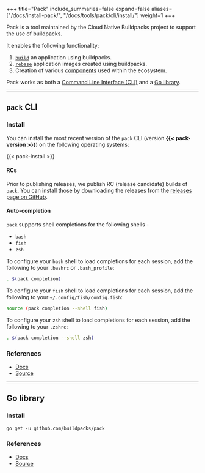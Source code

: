 +++
title="Pack"
include_summaries=false
expand=false
aliases=["/docs/install-pack/", "/docs/tools/pack/cli/install/"]
weight=1
+++

Pack is a tool maintained by the Cloud Native Buildpacks project to support the use of buildpacks. 
<!--more-->

It enables the following functionality:

1. [`build`][build] an application using buildpacks.
1. [`rebase`][rebase] application images created using buildpacks.
1. Creation of various [components][components] used within the ecosystem.

Pack works as both a [Command Line Interface (CLI)](#pack-cli) and a [Go library](#go-library).

---

## `pack` CLI

### Install

You can install the most recent version of the `pack` CLI (version **{{< pack-version >}}**) on the following operating systems:

{{< pack-install >}}

#### RCs
Prior to publishing releases, we publish RC (release candidate) builds of `pack`. You can install those by downloading the releases from the [releases page on GitHub][github-releases].

#### Auto-completion

`pack` supports shell completions for the following shells -

* `bash`
* `fish`
* `zsh`

To configure your `bash` shell to load completions for each session, add the following to your `.bashrc` or `.bash_profile`:

```bash
. $(pack completion)
```

To configure your `fish` shell to load completions for each session, add the following to your `~/.config/fish/config.fish`:

```bash
source (pack completion --shell fish)
```

To configure your `zsh` shell to load completions for each session, add the following to your `.zshrc`:

```bash
. $(pack completion --shell zsh)
```

### References

- [Docs](/docs/for-platform-operators/how-to/integrate-ci/pack/cli/pack/)
- [Source](https://github.com/buildpacks/pack/)

---

## Go library

### Install

```shell
go get -u github.com/buildpacks/pack    
```

### References

- [Docs](https://pkg.go.dev/github.com/buildpacks/pack)
- [Source](https://github.com/buildpacks/pack/)

[build]: /docs/concepts/operations/build/
[rebase]: /docs/concepts/operations/rebase/
[components]: /docs/concepts/components/
[github-releases]: https://github.com/buildpacks/pack/releases
